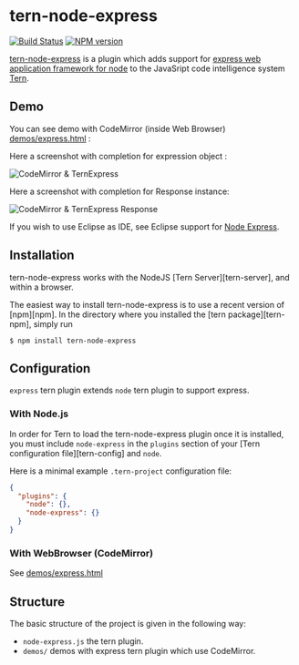 # tern-node-express

[![Build Status](https://secure.travis-ci.org/angelozerr/tern-node-express.png)](http://travis-ci.org/angelozerr/tern-node-express)
[![NPM version](https://img.shields.io/npm/v/tern-node-express.svg)](https://www.npmjs.org/package/tern-node-express)

[tern-node-express](https://github.com/angelozerr/tern-node-express) is a plugin which adds support for [express web application framework for node](http://expressjs.com/) to the JavaSript code intelligence system [Tern](http://ternjs.net/).

## Demo

You can see demo with CodeMirror (inside Web Browser) [demos/express.html](https://github.com/angelozerr/tern-node-express/blob/master/demos/express.html) :

Here a screenshot with completion for expression object :
 
![CodeMirror & TernExpress](https://github.com/angelozerr/tern-node-express/wiki/images/TernExpressWithCodeMirror.png)

Here a screenshot with completion for Response instance:

![CodeMirror & TernExpress Response](https://github.com/angelozerr/tern-node-express/wiki/images/TernExpressResponseWithCodeMirror.png)

If you wish to use Eclipse as IDE, see Eclipse support for [Node Express](https://github.com/angelozerr/tern.java/wiki/Tern-&-Node-Express-support).

## Installation

tern-node-express works with the NodeJS [Tern Server][tern-server], and within a browser.

The easiest way to install tern-node-express is to use a recent version of
[npm][npm]. In the directory where you installed the [tern package][tern-npm],
simply run

```
$ npm install tern-node-express
```

## Configuration

`express` tern plugin extends `node` tern plugin to support express.

### With Node.js

In order for Tern to load the tern-node-express plugin once it is installed, you must
include `node-express` in the `plugins` section of your [Tern configuration
file][tern-config] and `node`.

Here is a minimal example `.tern-project` configuration file:

```json
{
  "plugins": {
    "node": {},
    "node-express": {}
  }
}
```

### With WebBrowser (CodeMirror)

See [demos/express.html](https://github.com/angelozerr/tern-node-express/blob/master/demos/express.html)

## Structure

The basic structure of the project is given in the following way:

* `node-express.js` the tern plugin.
* `demos/` demos with express tern plugin which use CodeMirror.
